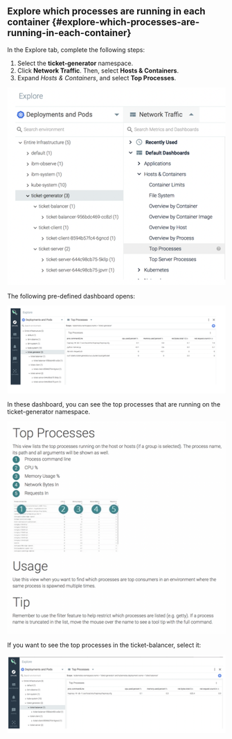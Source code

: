 ## Explore which processes are running in each container {#explore-which-processes-are-running-in-each-container}

In the Explore tab, complete the following steps:

1. Select the **ticket-generator** namespace.
2. Click **Network Traffic**. Then, select **Hosts &amp; Containers**.
3. Expand _Hosts &amp; Containers_, and select **Top Processes**.

![](../images/sysdig_img37.png)

The following pre-defined dashboard opens:

![](../images/sysdig_img38.png)

In these dashboard, you can see the top processes that are running on the ticket-generator namespace.

![](../images/sysdig_img39.png)


If you want to see the top processes in the ticket-balancer, select it:

![](../images/sysdig_img40.png)